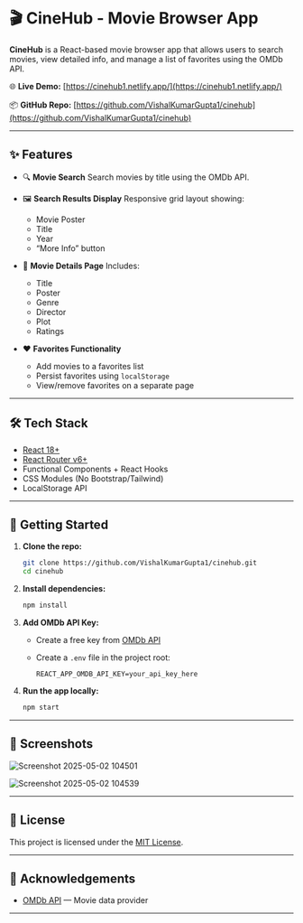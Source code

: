 # 🎬 CineHub - Movie Browser App

**CineHub** is a React-based movie browser app that allows users to search movies, view detailed info, and manage a list of favorites using the OMDb API.

🌐 **Live Demo:** [https://cinehub1.netlify.app/](https://cinehub1.netlify.app/)

📦 **GitHub Repo:** [https://github.com/VishalKumarGupta1/cinehub](https://github.com/VishalKumarGupta1/cinehub)

---

## ✨ Features

* 🔍 **Movie Search**
  Search movies by title using the OMDb API.

* 🖼️ **Search Results Display**
  Responsive grid layout showing:

  * Movie Poster
  * Title
  * Year
  * “More Info” button

* 📖 **Movie Details Page**
  Includes:

  * Title
  * Poster
  * Genre
  * Director
  * Plot
  * Ratings

* ❤️ **Favorites Functionality**

  * Add movies to a favorites list
  * Persist favorites using `localStorage`
  * View/remove favorites on a separate page

---

## 🛠 Tech Stack

* [React 18+](https://react.dev/)
* [React Router v6+](https://reactrouter.com/)
* Functional Components + React Hooks
* CSS Modules (No Bootstrap/Tailwind)
* LocalStorage API

---


## 🔧 Getting Started

1. **Clone the repo:**

   ```bash
   git clone https://github.com/VishalKumarGupta1/cinehub.git
   cd cinehub
   ```

2. **Install dependencies:**

   ```bash
   npm install
   ```

3. **Add OMDb API Key:**

   * Create a free key from [OMDb API](http://www.omdbapi.com/)
   * Create a `.env` file in the project root:

     ```
     REACT_APP_OMDB_API_KEY=your_api_key_here
     ```

4. **Run the app locally:**

   ```bash
   npm start
   ```

---

## 📸 Screenshots

![Screenshot 2025-05-02 104501](https://github.com/user-attachments/assets/fa98c5c7-8501-440e-bf9c-2a848f086bc5)

![Screenshot 2025-05-02 104539](https://github.com/user-attachments/assets/d0b7cfb0-4cb9-44b6-9ab1-75981383e17e)

---

## 📄 License

This project is licensed under the [MIT License](LICENSE).

---

## 🙏 Acknowledgements

* [OMDb API](http://www.omdbapi.com/) — Movie data provider

---


